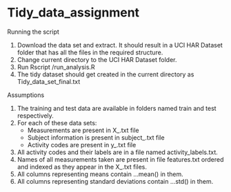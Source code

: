 Tidy_data_assignment
====================

Running the script

1. Download the data set and extract. It should result in a UCI HAR Dataset folder that has all the files in the required structure.
2. Change current directory to the UCI HAR Dataset folder.
3. Run Rscript <path to>/run_analysis.R
4. The tidy dataset should get created in the current directory as Tidy_data_set_final.txt


Assumptions

1. The training and test data are available in folders named train and test respectively.
2. For each of these data sets:
    - Measurements are present in X_<dataset>.txt file
    - Subject information is present in subject_<dataset>.txt file
    - Activity codes are present in y_<dataset>.txt file
3. All activity codes and their labels are in a file named activity_labels.txt.
4. Names of all measurements taken are present in file features.txt ordered and indexed as they appear in the X_<dataset>.txt files.
5. All columns representing means contain ...mean() in them.
6. All columns representing standard deviations contain ...std() in them.
